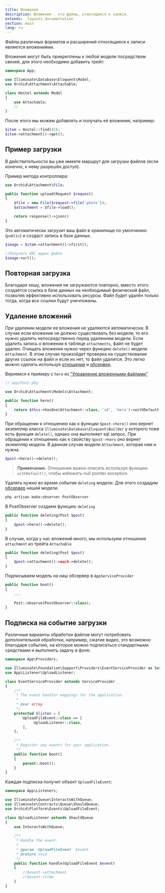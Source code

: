 ```yaml
---
title: Вложения
description: Вложения - это файлы, относящиеся к записи.
extends: _layouts.documentation
section: main
lang: ru
---
```


Файлы различных форматов и расширений относящиеся к записи являются вложениями.

Вложения могут быть прикреплены к любой модели посредством связей, для этого необходимо добавить трейт:

```php
namespace App;

use Illuminate\Database\Eloquent\Model;
use Orchid\Attachment\Attachable;

class Hostel extends Model
{
    use Attachable;
    //
}
```

После этого мы можем добавлять и получать её вложения, например:

```php
$item = Hostel::find(42);
$item->attachment()->get();
```


## Пример загрузки

В действительности вы уже имеете маршрут для загрузки файлов (если конечно, к нему разрешён доступ).

Пример метода контроллера:

```php
use Orchid\Attachment\File;

public function upload(Request $request)
{
    $file = new File($request->file('photo'));
    $attachment = $file->load();

    return response()->json()
}
```

Это автоматически загрузит ваш файл в хранилище по умолчанию (`public`) и создаст запись в базе данных.


```php
$image = $item->attachment()->first();

//Получить URL адрес файла
$image->url();
```


## Повторная загрузка

Благодаря хешу, вложения не загружаются повторно, вместо этого создаётся ссылка в базе данных на необходимый физический файл,
позволяя эффективно использовать ресурсы. Файл будет удалён только тогда, когда все ссылки будут уничтожены.

## Удаление вложений

При удалении модели ее вложения не удаляются автоматически. В случае если вложение не должно существовать без модели, то его нужно удалить непосредственно перед удалением модели. Если удалить запись о вложении в таблице `attachments`, файл не будет удален. Очищать вложения нужно через функцию `delete()` модели `Attachment`. В этом случае произойдет проверка на существование других ссылок на файл и если их нет, то файл удалится. Это легко можно сделать используя [отношения](https://laravel.com/docs/master/eloquent-relationships) и [обсервер](https://laravel.com/docs/master/eloquent#observers).

Вернемся к примеру с `hero` из ["Управление вложенными файлами"](/ru/docs/quickstart-files)

```php
// app/Post.php

use Orchid\Attachment\Models\Attachment;

public function hero()
{
    return $this->hasOne(Attachment::class, 'id', 'hero')->withDefault();
}
```

При обращении к отношению как к функции `$post->hero()` оно вернет экземпляр класса `Illuminate\Database\Eloquent\Builder` у которого тоже есть функция `delete()`, однако она выполняет sql запрос. При обращении к отношению как к свойству `$post->hero` оно вернет экземпляр модели. В данном случае модели `Attachment`, которая нам и нужна.

```php
$post->hero()->delete();
```

> **Примечание.** Отношение важно описать используя функцию `withDefault()`, чтобы избежать null pointer exception.

Удалять нужно во время события `deleting` модели. Для этого создадим [обсервер](https://laravel.com/docs/master/eloquent#observers) нашей модели.

```bash
php artisan make:observer PostObserver
```

В PostObserver создаем функцию `deleting`

```php
public function deleting(Post $post)
{
    $post->hero()->delete();
}
```

В случае, когда у нас вложений много, мы используем отношение `attachment` из трейта `Attachable`

```php
public function deleting(Post $post)
{
    $post->attachment()->each->delete();
}
```

Подписываем модель на наш обсервер в `AppServiceProvider`

```php
public function boot()
{
    ...
    
    Post::observe(PostObserver::class);
}
```

## Подписка на событие загрузки

Различные варианты обработки файлов могут потребовать дополнительной обработки, например, сжатие видео,
это возможно благодаря событию, на которое можно подписаться стандартными средствами и выполнить задачу в фоне:

```php
namespace App\Providers;

use Illuminate\Foundation\Support\Providers\EventServiceProvider as ServiceProvider;
use App\Listener\UploadListener;

class EventServiceProvider extends ServiceProvider
{
    /**
     * The event handler mappings for the application.
     *
     * @var array
     */
    protected $listen = [
        UploadFileEvent::class => [
             UploadListener::class,
        ],
    ];

    /**
     * Register any events for your application.
     */
    public function boot()
    {
        parent::boot();
    }
}
```

Каждая подписка получит объект `UploadFileEvent`:

```php
namespace App\Listeners;

use Illuminate\Queue\InteractsWithQueue;
use Illuminate\Contracts\Queue\ShouldQueue;
use Orchid\Platform\Events\UploadFileEvent;

class UploadListener extends ShouldQueue
{
    use InteractsWithQueue;
    
    /**
     * Handle the event.
     *
     * @param  UploadFileEvent  $event
     * @return void
     */
    public function handle(UploadFileEvent $event)
    {
        //$event->attachment
        //$event->time
    }
}
``` 
